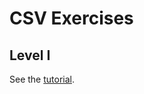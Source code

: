 # CSV Exercises

## Level I

See the [tutorial](http://tutorials.jumpstartlab.com/academy/workshops/csv/i.html).

